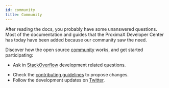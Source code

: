 ```yaml
---
id: community
title: Community
---
```

After reading the docs, you probably have some unanswered questions. Most of the documentation and guides that the ProximaX Developer Center has today have been added because our community saw the need.

Discover how the open source [community](https://github.com/proximax-storage/community/) works, and get started participating:

- Ask in [StackOverflow](https://stackoverflow.com/tags/xpx/) development related questions.

[//]: <> '- Reach our community joining the official [Slack](https://join.slack.com/t/nem2/shared_invite/enQtMzY4MDc2NTg0ODgyLTFhZjgxM2NhYTQ1MTY1Mjk0ZDE2ZTJlYzUxYWYxYmJlYjAyY2EwNGM5NzgxMjM4MGEzMDc5ZDIwYTgzZjgyODM).'

- Check the [contributing guidelines](./suggesting-changes.md) to propose changes.
- Follow the development updates on [Twitter](https://twitter.com/proximax-storagedev).
